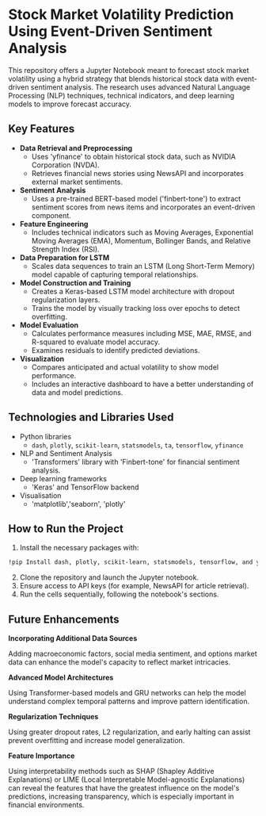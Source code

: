 # Stock Market Volatility Prediction Using Event-Driven Sentiment Analysis

This repository offers a Jupyter Notebook meant to forecast stock market volatility using a hybrid strategy that blends historical stock data with event-driven sentiment analysis. The research uses advanced Natural Language Processing (NLP) techniques, technical indicators, and deep learning models to improve forecast accuracy.

## Key Features 

- **Data Retrieval and Preprocessing**
  - Uses 'yfinance' to obtain historical stock data, such as NVIDIA Corporation (NVDA).
  - Retrieves financial news stories using NewsAPI and incorporates external market sentiments.
- **Sentiment Analysis**
  - Uses a pre-trained BERT-based model ('finbert-tone') to extract sentiment scores from news items and incorporates an event-driven component.
- **Feature Engineering**
  - Includes technical indicators such as Moving Averages, Exponential Moving Averages (EMA), Momentum, Bollinger Bands, and Relative Strength Index (RSI).
- **Data Preparation for LSTM**
  - Scales data sequences to train an LSTM (Long Short-Term Memory) model capable of capturing temporal relationships.
- **Model Construction and Training**
  - Creates a Keras-based LSTM model architecture with dropout regularization layers.
  - Trains the model by visually tracking loss over epochs to detect overfitting.
- **Model Evaluation**
  - Calculates performance measures including MSE, MAE, RMSE, and R-squared to evaluate model accuracy.
  - Examines residuals to identify predicted deviations.
- **Visualization**
  - Compares anticipated and actual volatility to show model performance.
  - Includes an interactive dashboard to have a better understanding of data and model predictions.

## Technologies and Libraries Used
- Python libraries 
  - `dash`, `plotly`, `scikit-learn`, `statsmodels`, `ta`, `tensorflow`, `yfinance`
- NLP and Sentiment Analysis 
  - 'Transformers' library with 'Finbert-tone' for financial sentiment analysis.
- Deep learning frameworks 
  - 'Keras' and TensorFlow backend
- Visualisation 
  - 'matplotlib','seaborn', 'plotly'

## How to Run the Project 

1. Install the necessary packages with:

```bash 
!pip Install dash, plotly, scikit-learn, statsmodels, tensorflow, and yfinance.
```

2. Clone the repository and launch the Jupyter notebook.
3. Ensure access to API keys (for example, NewsAPI for article retrieval).
4. Run the cells sequentially, following the notebook's sections.

## Future Enhancements 

**Incorporating Additional Data Sources**

Adding macroeconomic factors, social media sentiment, and options market data can enhance the model's capacity to reflect market intricacies.

**Advanced Model Architectures**

Using Transformer-based models and GRU networks can help the model understand complex temporal patterns and improve pattern identification.

**Regularization Techniques**

Using greater dropout rates, L2 regularization, and early halting can assist prevent overfitting and increase model generalization.

**Feature Importance**

Using interpretability methods such as SHAP (Shapley Additive Explanations) or LIME (Local Interpretable Model-agnostic Explanations) can reveal the features that have the greatest influence on the model's predictions, increasing transparency, which is especially important in financial environments.
